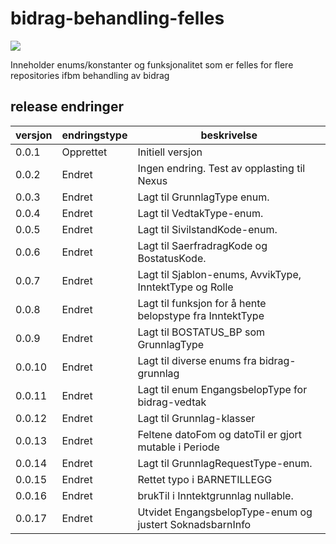 # bidrag-behandling-felles

![](https://github.com/navikt/bidrag-behandling-felles/workflows/maven%20deploy/badge.svg)

Inneholder enums/konstanter og funksjonalitet som er felles for flere repositories ifbm behandling av bidrag

## release endringer

| versjon | endringstype | beskrivelse                                              |
|---------|--------------|----------------------------------------------------------|
| 0.0.1   | Opprettet    | Initiell versjon                                         |
| 0.0.2   | Endret       | Ingen endring. Test av opplasting til Nexus              |
| 0.0.3   | Endret       | Lagt til GrunnlagType enum.                              |
| 0.0.4   | Endret       | Lagt til VedtakType-enum.                                |
| 0.0.5   | Endret       | Lagt til SivilstandKode-enum.                            |
| 0.0.6   | Endret       | Lagt til SaerfradragKode og BostatusKode.                |
| 0.0.7   | Endret       | Lagt til Sjablon-enums, AvvikType, InntektType og Rolle  |
| 0.0.8   | Endret       | Lagt til funksjon for å hente belopstype fra InntektType |
| 0.0.9   | Endret       | Lagt til BOSTATUS_BP som GrunnlagType                    |
| 0.0.10  | Endret       | Lagt til diverse enums fra bidrag-grunnlag               |
| 0.0.11  | Endret       | Lagt til enum EngangsbelopType for bidrag-vedtak         |                     
| 0.0.12  | Endret       | Lagt til Grunnlag-klasser                                |
| 0.0.13  | Endret       | Feltene datoFom og datoTil er gjort mutable i Periode    |
| 0.0.14  | Endret       | Lagt til GrunnlagRequestType-enum.                       |
| 0.0.15  | Endret       | Rettet typo i BARNETILLEGG                               |
| 0.0.16  | Endret       | brukTil i Inntektgrunnlag nullable.                      |
| 0.0.17  | Endret       | Utvidet EngangsbelopType-enum og justert SoknadsbarnInfo |
